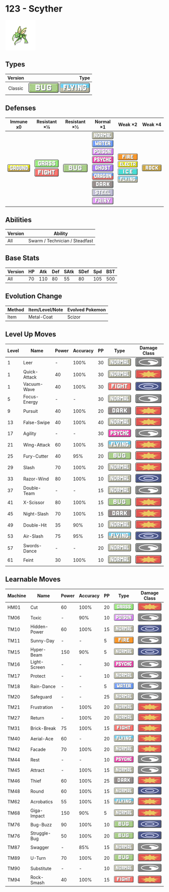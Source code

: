 # 123 - Scyther

![scyther](../img/pokemon/123.png)

## Types

| Version | Type                                                            |
| :-----: | --------------------------------------------------------------: |
| Classic | ![bug](../img/types/bug.png) ![flying](../img/types/flying.png) |

## Defenses

| Immune x0                          | Resistant ×¼                                                                | Resistant ×½                 | Normal ×1                                                                                                                                                                                                                                                                                                                                        | Weak ×2                                                                                                                                           | Weak ×4                        |
| ---------------------------------- | --------------------------------------------------------------------------- | ---------------------------- | ------------------------------------------------------------------------------------------------------------------------------------------------------------------------------------------------------------------------------------------------------------------------------------------------------------------------------------------------ | ------------------------------------------------------------------------------------------------------------------------------------------------- | ------------------------------ |
| ![ground](../img/types/ground.png) | ![grass](../img/types/grass.png)<br/>![fighting](../img/types/fighting.png) | ![bug](../img/types/bug.png) | ![normal](../img/types/normal.png)<br/>![water](../img/types/water.png)<br/>![poison](../img/types/poison.png)<br/>![psychic](../img/types/psychic.png)<br/>![ghost](../img/types/ghost.png)<br/>![dragon](../img/types/dragon.png)<br/>![dark](../img/types/dark.png)<br/>![steel](../img/types/steel.png)<br/>![fairy](../img/types/fairy.png) | ![fire](../img/types/fire.png)<br/>![electric](../img/types/electric.png)<br/>![ice](../img/types/ice.png)<br/>![flying](../img/types/flying.png) | ![rock](../img/types/rock.png) |

## Abilities

| Version | Ability                        |
| ------- | ------------------------------ |
| All     | Swarm / Technician / Steadfast |

## Base Stats

| Version | HP | Atk | Def | SAtk | SDef | Spd | BST |
| ------- | -- | --- | --- | ---- | ---- | --- | --- |
| All     | 70 | 110 | 80  | 55   | 80   | 105 | 500 |

## Evolution Change

| Method | Item/Level/Note | Evolved Pokemon |
| ------ | --------------- | --------------- |
| Item   | Metal-Coat      | Scizor          |

## Level Up Moves

| Level | Name         | Power | Accuracy | PP | Type                                   | Damage Class                           |
| ----- | ------------ | ----- | -------- | -- | -------------------------------------- | -------------------------------------- |
| 1     | Leer         | -     | 100%     | 30 | ![normal](../img/types/normal.png)     | ![status](../img/types/status.png)     |
| 1     | Quick-Attack | 40    | 100%     | 30 | ![normal](../img/types/normal.png)     | ![physical](../img/types/physical.png) |
| 1     | Vacuum-Wave  | 40    | 100%     | 30 | ![fighting](../img/types/fighting.png) | ![special](../img/types/special.png)   |
| 5     | Focus-Energy | -     | -        | 30 | ![normal](../img/types/normal.png)     | ![status](../img/types/status.png)     |
| 9     | Pursuit      | 40    | 100%     | 20 | ![dark](../img/types/dark.png)         | ![physical](../img/types/physical.png) |
| 13    | False-Swipe  | 40    | 100%     | 40 | ![normal](../img/types/normal.png)     | ![physical](../img/types/physical.png) |
| 17    | Agility      | -     | -        | 30 | ![psychic](../img/types/psychic.png)   | ![status](../img/types/status.png)     |
| 21    | Wing-Attack  | 60    | 100%     | 35 | ![flying](../img/types/flying.png)     | ![physical](../img/types/physical.png) |
| 25    | Fury-Cutter  | 40    | 95%      | 20 | ![bug](../img/types/bug.png)           | ![physical](../img/types/physical.png) |
| 29    | Slash        | 70    | 100%     | 20 | ![normal](../img/types/normal.png)     | ![physical](../img/types/physical.png) |
| 33    | Razor-Wind   | 80    | 100%     | 10 | ![normal](../img/types/normal.png)     | ![special](../img/types/special.png)   |
| 37    | Double-Team  | -     | -        | 15 | ![normal](../img/types/normal.png)     | ![status](../img/types/status.png)     |
| 41    | X-Scissor    | 80    | 100%     | 15 | ![bug](../img/types/bug.png)           | ![physical](../img/types/physical.png) |
| 45    | Night-Slash  | 70    | 100%     | 15 | ![dark](../img/types/dark.png)         | ![physical](../img/types/physical.png) |
| 49    | Double-Hit   | 35    | 90%      | 10 | ![normal](../img/types/normal.png)     | ![physical](../img/types/physical.png) |
| 53    | Air-Slash    | 75    | 95%      | 15 | ![flying](../img/types/flying.png)     | ![special](../img/types/special.png)   |
| 57    | Swords-Dance | -     | -        | 20 | ![normal](../img/types/normal.png)     | ![status](../img/types/status.png)     |
| 61    | Feint        | 30    | 100%     | 10 | ![normal](../img/types/normal.png)     | ![physical](../img/types/physical.png) |

## Learnable Moves

| Machine | Name         | Power | Accuracy | PP | Type                                   | Damage Class                           |
| ------- | ------------ | ----- | -------- | -- | -------------------------------------- | -------------------------------------- |
| HM01    | Cut          | 60    | 100%     | 20 | ![grass](../img/types/grass.png)       | ![physical](../img/types/physical.png) |
| TM06    | Toxic        | -     | 90%      | 10 | ![poison](../img/types/poison.png)     | ![status](../img/types/status.png)     |
| TM10    | Hidden-Power | 60    | 100%     | 15 | ![normal](../img/types/normal.png)     | ![special](../img/types/special.png)   |
| TM11    | Sunny-Day    | -     | -        | 5  | ![fire](../img/types/fire.png)         | ![status](../img/types/status.png)     |
| TM15    | Hyper-Beam   | 150   | 90%      | 5  | ![normal](../img/types/normal.png)     | ![special](../img/types/special.png)   |
| TM16    | Light-Screen | -     | -        | 30 | ![psychic](../img/types/psychic.png)   | ![status](../img/types/status.png)     |
| TM17    | Protect      | -     | -        | 10 | ![normal](../img/types/normal.png)     | ![status](../img/types/status.png)     |
| TM18    | Rain-Dance   | -     | -        | 5  | ![water](../img/types/water.png)       | ![status](../img/types/status.png)     |
| TM20    | Safeguard    | -     | -        | 25 | ![normal](../img/types/normal.png)     | ![status](../img/types/status.png)     |
| TM21    | Frustration  | -     | 100%     | 20 | ![normal](../img/types/normal.png)     | ![physical](../img/types/physical.png) |
| TM27    | Return       | -     | 100%     | 20 | ![normal](../img/types/normal.png)     | ![physical](../img/types/physical.png) |
| TM31    | Brick-Break  | 75    | 100%     | 15 | ![fighting](../img/types/fighting.png) | ![physical](../img/types/physical.png) |
| TM40    | Aerial-Ace   | 60    | -        | 20 | ![flying](../img/types/flying.png)     | ![physical](../img/types/physical.png) |
| TM42    | Facade       | 70    | 100%     | 20 | ![normal](../img/types/normal.png)     | ![physical](../img/types/physical.png) |
| TM44    | Rest         | -     | -        | 10 | ![psychic](../img/types/psychic.png)   | ![status](../img/types/status.png)     |
| TM45    | Attract      | -     | 100%     | 15 | ![normal](../img/types/normal.png)     | ![status](../img/types/status.png)     |
| TM46    | Thief        | 60    | 100%     | 25 | ![dark](../img/types/dark.png)         | ![physical](../img/types/physical.png) |
| TM48    | Round        | 60    | 100%     | 15 | ![normal](../img/types/normal.png)     | ![special](../img/types/special.png)   |
| TM62    | Acrobatics   | 55    | 100%     | 15 | ![flying](../img/types/flying.png)     | ![physical](../img/types/physical.png) |
| TM68    | Giga-Impact  | 150   | 90%      | 5  | ![normal](../img/types/normal.png)     | ![physical](../img/types/physical.png) |
| TM76    | Bug-Buzz     | 90    | 100%     | 10 | ![bug](../img/types/bug.png)           | ![special](../img/types/special.png)   |
| TM76    | Struggle-Bug | 50    | 100%     | 20 | ![bug](../img/types/bug.png)           | ![special](../img/types/special.png)   |
| TM87    | Swagger      | -     | 85%      | 15 | ![normal](../img/types/normal.png)     | ![status](../img/types/status.png)     |
| TM89    | U-Turn       | 70    | 100%     | 20 | ![bug](../img/types/bug.png)           | ![physical](../img/types/physical.png) |
| TM90    | Substitute   | -     | -        | 10 | ![normal](../img/types/normal.png)     | ![status](../img/types/status.png)     |
| TM94    | Rock-Smash   | 40    | 100%     | 15 | ![fighting](../img/types/fighting.png) | ![physical](../img/types/physical.png) |